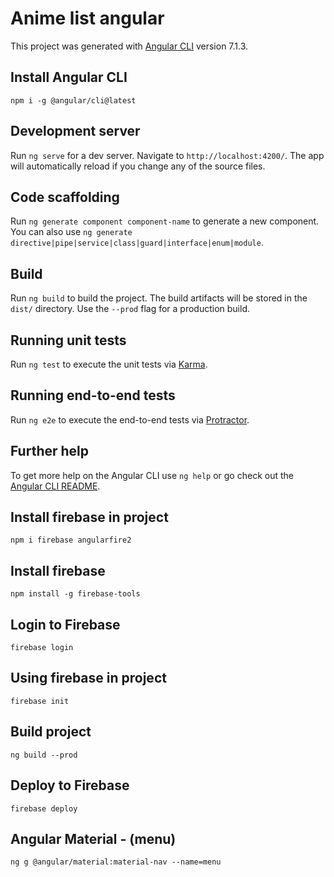 # Anime list angular

This project was generated with [Angular CLI](https://github.com/angular/angular-cli) version 7.1.3.

## Install Angular CLI
`npm i -g @angular/cli@latest`

## Development server

Run `ng serve` for a dev server. Navigate to `http://localhost:4200/`. The app will automatically reload if you change any of the source files.

## Code scaffolding

Run `ng generate component component-name` to generate a new component. You can also use `ng generate directive|pipe|service|class|guard|interface|enum|module`.

## Build

Run `ng build` to build the project. The build artifacts will be stored in the `dist/` directory. Use the `--prod` flag for a production build.

## Running unit tests

Run `ng test` to execute the unit tests via [Karma](https://karma-runner.github.io).

## Running end-to-end tests

Run `ng e2e` to execute the end-to-end tests via [Protractor](http://www.protractortest.org/).

## Further help

To get more help on the Angular CLI use `ng help` or go check out the [Angular CLI README](https://github.com/angular/angular-cli/blob/master/README.md).


## Install firebase in project
`npm i firebase angularfire2`

## Install firebase
`npm install -g firebase-tools`

## Login to Firebase
`firebase login`

## Using firebase in project
`firebase init`

## Build project
`ng build --prod`

## Deploy to Firebase
`firebase deploy`

## Angular Material - (menu)
`ng g @angular/material:material-nav --name=menu`

